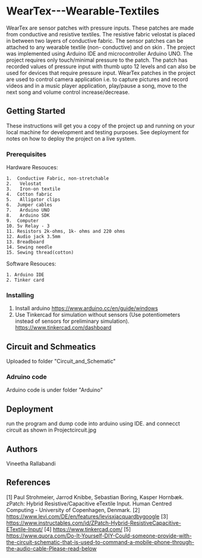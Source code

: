 # WearTex---Wearable-Textiles
WearTex are sensor patches with pressure inputs. These patches are made from conductive and resistive textiles. The resistive fabric velostat is placed in between two layers of conductive fabric. The sensor patches can be attached to any wearable textile (non- conductive) and on skin	. The project was implemented using Arduino IDE and microcontroller Arduino UNO.
The project requires only touch/minimal pressure to the patch. The patch has recorded values of pressure input with thumb upto 12 levels and can also be used for devices that require pressure input. WearTex patches in the project are used to control camera application i.e. to capture pictures and record videos and in a music player application, play/pause a song, move to the next song and volume control increase/decrease. 

## Getting Started

These instructions will get you a copy of the project up and running on your local machine for development and testing purposes. See deployment for notes on how to deploy the project on a live system.

### Prerequisites
Hardware Resouces:

```
1.	Conductive Fabric, non-stretchable 
2.	 Velostat 
3.	 Iron-on textile 
4.	Cotton fabric
5.	 Alligator clips 
6.	Jumper cables 
7.	 Arduino UNO 
8.	 Arduino SDK
9.	Computer 
10.	5v Relay - 3
11.	Resistors 2k-ohms, 1k- ohms and 220 ohms
12.	Audio jack 3.5mm
13.	Breadboard 
14.	Sewing needle
15.	Sewing thread(cotton)

```

Software Resouces:

```
1. Arduino IDE
2. Tinker card
```
### Installing
1. Install arduino 
https://www.arduino.cc/en/guide/windows
2. Use Tinkercad for simulation without sensors (Use potentiometers instead of sensors for preliminary simulation).
https://www.tinkercad.com/dashboard

## Circuit and Schmeatics
Uploaded to folder "Circuit_and_Schematic"

### Adruino code
Arduino code is under folder "Arduino"


## Deployment
run the program and dump code into arduino using IDE.
and connecct circuit as shown in Projectcircuit.jpg 


## Authors

Vineetha Rallabandi

## References
[1] Paul Strohmeier, Jarrod Knibbe, Sebastian Boring, Kasper Hornbæk. zPatch: Hybrid Resistive/Capacitive eTextile Input. Human Centred Computing - University of Copenhagen, Denmark.
[2] https://www.levi.com/DE/en/features/levisxjacquardbygoogle
[3] https://www.instructables.com/id/ZPatch-Hybrid-ResistiveCapacitive-ETextile-Input/
[4] https://www.tinkercad.com/
[5] https://www.quora.com/Do-It-Yourself-DIY-Could-someone-provide-with-the-circuit-schematic-that-is-used-to-command-a-mobile-phone-through-the-audio-cable-Please-read-below


